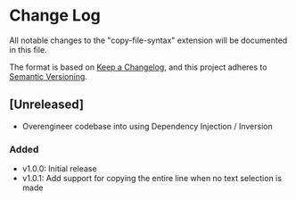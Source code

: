 # Change Log

All notable changes to the "copy-file-syntax" extension will be documented in this file.

The format is based on [Keep a Changelog](https://keepachangelog.com/en/1.1.0/),
and this project adheres to [Semantic Versioning](https://semver.org/spec/v2.0.0.html).

## [Unreleased]

- Overengineer codebase into using Dependency Injection / Inversion

### Added

- v1.0.0: Initial release
- v1.0.1: Add support for copying the entire line when no text selection is made